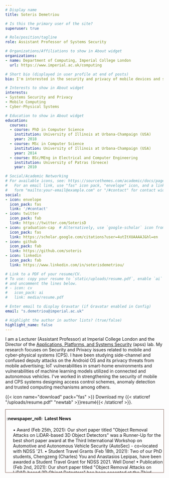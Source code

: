 ```yaml
---
# Display name
title: Soteris Demetriou

# Is this the primary user of the site?
superuser: true

# Role/position/tagline
role: Assistant Professor of Systems Security

# Organizations/Affiliations to show in About widget
organizations:
- name: Department of Computing, Imperial College London
  url: https://www.imperial.ac.uk/computing

# Short bio (displayed in user profile at end of posts)
bio: I'm interested in the security and privacy of mobile devices and systems at the edge of the network.

# Interests to show in About widget
interests:
- Systems Security and Privacy
- Mobile Computing
- Cyber-Physical Systems

# Education to show in About widget
education:
  courses:
  - course: PhD in Computer Science
    institution: University of Illinois at Urbana-Champaign (USA)
    year: 2018
  - course: MSc in Computer Science
    institution: University of Illinois at Urbana-Champaign (USA)
    year: 2014
  - course: BSc/MEng in Electrical and Computer Engineering
    institution: University of Patras (Greece)
    year: 2010

# Social/Academic Networking
# For available icons, see: https://sourcethemes.com/academic/docs/page-builder/#icons
#   For an email link, use "fas" icon pack, "envelope" icon, and a link in the
#   form "mailto:your-email@example.com" or "/#contact" for contact widget.
social:
- icon: envelope
  icon_pack: fas
  link: '/#contact'
- icon: twitter
  icon_pack: fab
  link: https://twitter.com/SoterisD
- icon: graduation-cap  # Alternatively, use `google-scholar` icon from `ai` icon pack
  icon_pack: fas
  link: https://scholar.google.com/citations?user=4utItXUAAAAJ&hl=en
- icon: github
  icon_pack: fab
  link: https://github.com/soteris
- icon: linkedin
  icon_pack: fab
  link: https://www.linkedin.com/in/soterisdemetriou/

# Link to a PDF of your resume/CV.
# To use: copy your resume to `static/uploads/resume.pdf`, enable `ai` icons in `params.toml`, 
# and uncomment the lines below.
# - icon: cv
#   icon_pack: ai
#   link: media/resume.pdf

# Enter email to display Gravatar (if Gravatar enabled in Config)
email: "s.demetriou@imperial.ac.uk"

# Highlight the author in author lists? (true/false)
highlight_name: false
---
```


I am a Lecturer (Assistant Professor) at Imperial College London and the Director of the [Applications, Platforms, and Systems Security](https://apss.doc.ic.ac.uk/) (apss) lab. My research focuses on Security and Privacy issues related to mobile and cyber-physical systems (CPS). I have been studying side-channel and confused deputy attacks on the Android OS and its privacy threats from mobile advertising; IoT vulnerabilities in smart-home environments and vulnerabilities of machine learning models utilized in connected and autonomous vehicles. I've worked in strengthening the security of mobile and CPS systems designing access control schemes, anomaly detection and trusted computing mechanisms among others.

{{< icon name="download" pack="fas" >}} Download my {{< staticref "/uploads/resume.pdf" "newtab" >}}resumé{{< /staticref >}}.

<div style="overflow: auto; height:150pt; width:100%; border: 1px solid #795548">
  <h4>&nbsp;:newspaper_roll:&nbsp; Latest News</h4>

  <ul>
•	Award (Feb 25th, 2021):  Our short paper titled "Object Removal Attacks on LiDAR-based 3D Object Detectors" was a Runner-Up for the best short paper award at the Third International Workshop on Automotive and Autonomous Vehicle Security (AutoSec) - co=located with NDSS '21.
•	Student Travel Grants (Feb 18th, 2021): Two of our PhD students, Chengzeng (Charles) You and Anastasios Lepipas, have been awarded a Student Travel Grant for NDSS 2021. Well Done!
•	Publication (Feb 2nd, 2021): Our short paper titled "Object Removal Attacks on LiDAR-based 3D Object Detectors" has been accepted at the Third International Workshop on Automotive and Autonomous Vehicle Security (AutoSec) - co=located with NDSS '21.
•	Grant (July 15th, 2020): We have been awarded an ISST Champions Fund by the Institute for Security Science and Technology at Imperial College London which will help us measure human smartphone security attention and behavior.
•	Comment (April 14th, 2020): Read our comment on smartphone-assisted contact tracing here.
•	Publication (Mar 7th, 2020): Our paper titled “DarkneTZ: Toward Model Privacy at the Edge using Trusted Execution Environments’” has been accepted at ACM MobiSys 2020.
•	Conference Session Chair (Nov, 2019): I was invited to serve as a session chair  at the Cyberphysical Security session of the 26th ACM Conference on Computer and Communications Security (ACM CCS 2019). CCS is the flagship security conference of ACM.
•	Conference OC (May, 2019): I was invited to serve at the Organisation Committee (Finance Co-Chair) of the 26th Annual International Conference on Mobile Computing and Networking (ACM Mobicom).
•	Publication (Feb 19th, 2019): Our paper titled “BEEER: Distributed Record and Replay for Medical Devices in Hospital Operating Rooms’” has been accepted at HotSoS 2019.
•	Conference PC (Dec, 2018): I was invited to serve at the Program Committee of the 26th ACM Conference on Computer and Communications Security (ACM CCS 2019). CCS is the flagship security conference of ACM.
•	News Article (September 28th, 2018): “Getting smart on smartphone cyber security”, Duncan Swinscow-Hall, Imperial College London, (link to article).
•	New Appointment (September 1st, 2018): Appointed as a Lecturer (Assistant Professor) at Imperial College London.
•	Best-in-Session Presentation Award (May 20th, 2018): I was awarded a best-in-session presentation award at IEEE INFOCOM 2018.
•	Travel Award (March 27th, 2018): I was awarded a conference travel grant by the Graduate College at the University of Illinois at Urbana-Champaign to attend IEEE INFOCOM 2018 and present our work.
•	Distinguished Paper Award (Feb 21st, 2018): Our paper titled “Resolving the Predicament of Android Custom Permissions” has received a Distinguished Paper Award at NDSS 2018.
•	Publication (Nov 27th, 2017): Our paper titled “CoDrive: Improving Automobile Positioning via Collaborative Driving’” has been accepted at IEEE INFOCOM.
•	Publication (Oct 26th, 2017): Our paper titled “Resolving the Predicament of Android Custom Permissions” has been accepted at NDSS.
•	Publication (July 13th, 2017): Our paper titled “CamForensics: Understanding Visual Privacy Leaks in the Wild.” has been accepted at SenSys.
•	Award (May, 2017): I was selected for sponsorship and travel support to the 5th Heidelberg Laureate Forum (HLF) by the Oak Ridge Associated Universities (ORAU) and the National Science Foundation (NSF).
•	Publication (May 2nd, 2017): Our paper titled “HanGuard: SDN-driven protection of smart-home WiFi devices from malicious mobile apps.” has been accepted at WiSec.
•	Award (April 12th, 2017): I was selected as a young researcher in the fields of Mathematics and Computer Science to participate in the Heidelberg Laureate Forum.
•	Award (April 6th, 2017): I was selected to participate in the French-American Doctoral Exchange (FADex) program focused in Cybersecurity.
•	Publication (March 6th, 2017): Our paper titled “Ghost Installer in the Shadow: Security Analysis of App Installation on Android” has been accepted at DSN.
•	Award (August 2nd, 2016): I have been awarded the Best in Class Award during the 2016 Intern Project Fair at Hewlett-Packard Enterprise.
•	Publication (July 22nd, 2016): Our paper titled “Draco: Uniform and Fine-grained Control of Web Code Access on Android” has been accepted at CCS.
  </ul>
</div>

